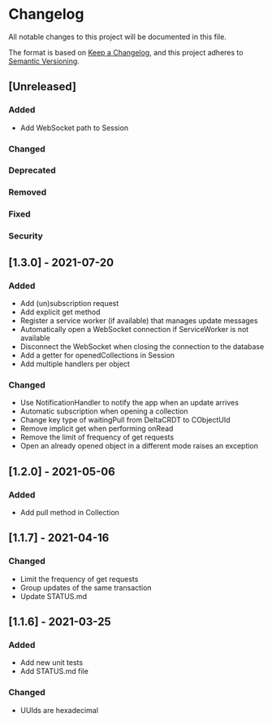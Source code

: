 # Changelog
All notable changes to this project will be documented in this file.

The format is based on [Keep a Changelog](https://keepachangelog.com/en/1.0.0/),
and this project adheres to [Semantic Versioning](https://semver.org/spec/v2.0.0.html).

## [Unreleased]
### Added
- Add WebSocket path to Session
### Changed
### Deprecated
### Removed
### Fixed
### Security

## [1.3.0] - 2021-07-20
### Added
- Add (un)subscription request
- Add explicit get method
- Register a service worker (if available) that manages update messages
- Automatically open a WebSocket connection if ServiceWorker is not available
- Disconnect the WebSocket when closing the connection to the database
- Add a getter for openedCollections in Session
- Add multiple handlers per object

### Changed
- Use NotificationHandler to notify the app when an update arrives
- Automatic subscription when opening a collection
- Change key type of waitingPull from DeltaCRDT to CObjectUId
- Remove implicit get when performing onRead
- Remove the limit of frequency of get requests
- Open an already opened object in a different mode raises an exception

## [1.2.0] - 2021-05-06
### Added
- Add pull method in Collection

## [1.1.7] - 2021-04-16
### Changed
- Limit the frequency of get requests
- Group updates of the same transaction
- Update STATUS.md

## [1.1.6] - 2021-03-25
### Added
- Add new unit tests
- Add STATUS.md file

### Changed
- UUIds are hexadecimal

